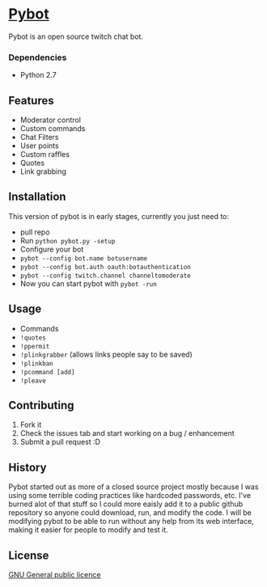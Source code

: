 # [Pybot](http://pybot.ca)

Pybot is an open source twitch chat bot.

### Dependencies

- Python 2.7

## Features

- Moderator control
- Custom commands
- Chat Filters
- User points
- Custom raffles
- Quotes
- Link grabbing

## Installation

This version of pybot is in early stages, currently you just need to:
- pull repo
- Run `python pybot.py -setup`
- Configure your bot
 - `pybot --config bot.name botusername`
 - `pybot --config bot.auth oauth:botauthentication`
 - `pybot --config twitch.channel channeltomoderate`
- Now you can start pybot with `pybot -run`

## Usage

 - Commands
  - `!quotes`
  - `!ppermit`
  - `!plinkgrabber`     (allows links people say to be saved)
  - `!plinkban` 
  - `!pcommand [add]`
  - `!pleave`

## Contributing

1. Fork it
2. Check the issues tab and start working on a bug / enhancement
5. Submit a pull request :D

## History

Pybot started out as more of a closed source project mostly because I was using some terrible coding practices like hardcoded passwords, etc. I've burned alot of that stuff so I could more eaisly add it to a public github repository so anyone could download, run, and modify the code. I will be modifying pybot to be able to run without any help from its web interface, making it easier for people to modify and test it.

## License

[GNU General public licence](https://github.com/isivisi/pybot/blob/master/LICENSE)
